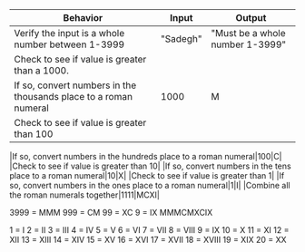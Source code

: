|Behavior|Input|Output|
|-|-|-|
|Verify the input is a whole number between 1-3999|"Sadegh"|"Must be a whole number 1-3999"|
|Check to see if value is greater than a 1000.|
|If so, convert numbers in the thousands place to a roman numeral|1000|M|
|Check to see if value is greater than 100|

|If so, convert numbers in the hundreds place to a roman numeral|100|C|
|Check to see if value is greater than 10|
|If so, convert numbers in the tens place to a roman numeral|10|X|
|Check to see if value is greater than 1|
|If so, convert numbers in the ones place to a roman numeral|1|I|
|Combine all the roman numerals together|1111|MCXI|

3999 = MMM
999 = CM
99 = XC
9 = IX
MMMCMXCIX






1 = I
2 = II
3 = III
4 = IV
5 = V
6 = VI
7 = VII
8 = VIII
9 = IX
10 = X
11 = XI
12 = XII
13 = XIII
14 = XIV
15 = XV
16 = XVI
17 = XVII
18 = XVIII
19 = XIX
20 = XX
